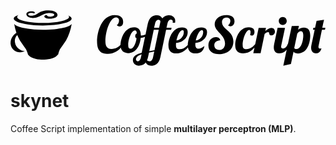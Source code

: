 <div align="center">
<svg xmlns="http://www.w3.org/2000/svg" viewBox="-22 347 566 100">
<title>
  CoffeeScript Logo
</title>
<path d="M21.7 351.1c.1.6-.2 1.1-1.2 1.6-1.3-.7-4.1-1.1-6.4-.9-2.5.2-4.6 1-4.3 2.7.4 1.7 2.8 2.7 7.1 2.3 10.5-.9 10.4-8 25.8-9.4 12-1.1 18.7 2.6 19.6 7.1.7 3.5-2.2 6.9-10.9 7.6-7.7.7-12.2-1.4-12.6-3.5-.2-1.1.4-2.7 4.1-3.1.4 1.7 2.5 3.5 7.5 3 3.6-.3 6.6-1.6 6.2-3.6-.4-2.1-4.2-3.3-10.2-2.8-12.2 1.1-15.2 7.8-25.6 8.7-7.4.7-13.4-2-14.2-6-.3-1.5-.3-5 7.5-5.7 4-.3 7.2.4 7.6 2zm-39 41.8c-3.4 4.3-4.9 9.3-4.6 14.2.3 4.9 2.7 8.9 6.5 12 4 3.1 8.3 4 13.2 3.1 1.9-.3 4-1.3 5.9-1.9-4 0-7.4-1.3-10.8-4-3.7-2.7-6.2-6.5-6.8-11.1-.9-4.3 0-8.3 2.4-11.8 2.7-3.4 6.2-5.3 10.8-5.9 4.6-.3 8.6.9 12.6 3.7-.9-1.3-2.2-2.2-3.4-3.4-4-2.7-8.3-4-13.6-2.7-4.8 1-8.8 3.5-12.2 7.8zm53.6-23.1c-12.9 0-24.4-1.3-32.7-3.1-8.9-2.2-13.6-4.6-13.6-7.7 0-1.3.6-2.4 2.4-3.7-5.6 2.2-8.6 4-8.6 6.8.3 3.1 5.3 6.2 15.5 8.6 9.6 2.4 21.9 3.7 36.7 3.7 15.1 0 27.1-1.3 36.7-3.7 10.2-2.4 15.1-5.6 15.1-8.6 0-2.2-2.2-4.3-6.2-5.9.9.6 1.6 1.6 1.6 2.7 0 3.1-4.6 5.6-13.9 7.7-8.6 1.9-19.6 3.2-33 3.2zm36.8 8.6c-9.6 2.2-21.9 3.7-36.7 3.7-15.1 0-27.4-1.6-37-3.7-8.6-2.2-13.2-4.6-14.8-7.1 1.6 10.8 5.3 21 10.2 30 3.7 5.6 7.4 10.5 11.1 15.8 1.6 3.1 2.7 6.2 3.4 9.3 2.4 3.4 5.9 5.6 10.2 6.8 5.3 1.9 10.8 2.7 16.4 2.4h.6c5.6.3 11.5-.6 16.9-2.4 4-1.3 7.4-3.4 9.9-6.8h.3c.6-3.1 1.6-6.2 3.1-9.3 3.7-5.3 7.4-10.2 11.1-15.8 4.9-8.9 8.3-19.1 10.2-30-2 2.8-6.6 5.2-14.9 7.1zm106.2 30.1c-4.8 12.1-17.6 16.9-25.9 16.9-13.4 0-19.9-6-19.9-22.3 0-16.5 7.9-47.3 31.7-47.3 8.5 0 15.2 3.3 15.2 12.1 0 4.8-1.8 8.3-6.4 8.3-1.5 0-3.4-.4-5.2-2.4 2.2-1.1 4.2-4.9 4.2-8.3 0-2.9-1.5-5.6-5.6-5.6-10 0-18.9 23.9-18.9 42.4 0 8.3 2.2 14.2 10.9 14.2 7.1 0 13.5-3.4 17.7-9.1l2.2 1.1zm32.9-16.3c.4.2.7.2 1 .2 4.2 0 10.1-2.7 14-5.5l.8 2.4c-3.4 3.7-9.5 6.5-16.1 7.5-1.5 16.8-10.6 27.3-21.7 27.3-8.4 0-14.5-4-14.5-14.4 0-10.5 6.2-32.2 24.9-32.2 7.8.3 11.6 5.3 11.6 14.7zm-7.7 5c-1.9-.5-2.4-2-2.4-3.8 0-2.5 1.2-4.2 2.8-4.9-.2-3.8-1.1-5.3-3.4-5.3-6.5 0-12 16.6-12 25.6 0 6 1.2 7.3 4.6 7.3 4.2.1 8.9-8 10.4-18.9zm-6.6 39.7c0-8.3 7.1-11 15.8-13.6l10.9-51.9c2.7-13 10.6-15.5 16.5-15.5 4.1 0 8 2.2 9.7 5.7 3.6-4.6 8.4-5.7 12.4-5.7 5.6 0 10.8 3.9 10.8 9.8 0 1.5-.1 2.6-.3 3.7h-4.3c.1-.9.2-1.7.2-2.4 0-2.1-1.7-3.1-3.4-3.1-2 0-4.8 1.1-6.2 7.1l-1.7 7.4h9.1l-.8 3.6h-9l-10.3 49.1c-2.7 13-10.6 15.5-16.5 15.5-5.2 0-8.3-2.3-9.8-5.7-3.5 4.6-8.3 5.7-12.3 5.7-5.6.1-10.8-3.8-10.8-9.7zm9.1 1.8c1.9 0 4.2-1.8 5.4-7.1l1.1-5.3c-5.7 2-10.1 4.4-10.1 9.4 0 1.2 1.7 3 3.6 3zm21.7 0c1.9 0 4.2-1.8 5.4-7.1l2.2-10.4-9.4 1.8-1.8 8.3c-.5 2.1-1.1 4-1.8 5.6.9 1.3 3 1.8 5.4 1.8zm-1.4-18l9.4-1.7 7.7-36.8h-9l-8.1 38.5zm16.6-56.7c-2 0-4.8 1.1-6.2 7.1l-1.7 7.4h9l2.1-9.5c.2-.7.2-1.3.2-2 .1-2-1.5-3-3.4-3zm37.9 53c7.1 0 11.6-4 16.1-9.2h3.1c-5.2 8.3-12.9 16.8-25 16.8-8.5 0-14.2-4.2-14.2-14.5 0-10.5 5.9-32.3 24.6-32.3 8.1 0 10 4.2 10 8.7 0 10.5-10 18.5-20.9 19.2-.1 1.3-.2 2.5-.2 3.6 0 6.2 2.2 7.7 6.5 7.7zm5.3-34.4c-4.6 0-9.1 9.7-10.9 18.7 7-.5 13.2-7.4 13.2-15 0-2.2-.5-3.7-2.3-3.7zm28.6 33.4c3.4 0 7.8-2.3 10.8-4.8-2 10.4-8.4 13.4-15.8 13.4-8.4 0-14.1-4.2-14.1-14.5 0-10.5 5.9-32.3 24.6-32.3 8.1 0 10 4.2 10 8.7 0 10.6-10 18.5-20.9 19.2-.1.9-.2 2-.2 2.7 0 5.7 2.5 7.6 5.6 7.6zm6.2-33.4c-4.5 0-9.1 10.1-11 18.7 7.1-.4 13.3-7.3 13.3-15 0-2.2-.6-3.7-2.3-3.7zm51.3-6.7c-1.7 0-3-.6-4.2-1.9 2.4-1.5 4.1-4.8 4.1-7.8 0-3.1-1.8-6.1-6.8-6.1s-8.3 2.8-8.3 8.2c0 13.3 20.5 15.2 20.5 34.8 0 15.3-12.3 22.7-25.6 22.7-10.4 0-19.3-4.5-19.3-15.7 0-9.8 7-14.9 13.3-14.9 3.1 0 7.7 1.3 8 6-4.9 0-10.7 2.3-10.7 8.5 0 4.5 2.9 8.7 8.7 8.7 6.1 0 10.6-4.4 10.6-12 0-15.6-18.6-21.1-18.6-34.5 0-9.5 9.3-16.3 21-16.3 4.3 0 14.6.9 14.6 10.9.1 5.5-2.8 9.4-7.3 9.4zm36.2 10.3c0-2.3-.8-3.7-2.5-3.7-5.7 0-11.7 16.6-11.7 26.7 0 6.2 2.2 7.6 6.6 7.6 7.1 0 11.6-4 16.1-9.2h3.1c-5.2 8.3-12.9 16.8-25 16.8-8.5 0-14.2-4.2-14.2-14.5 0-10.6 6-32.3 24.5-32.3 8.1 0 10.1 4.2 10.1 8.3 0 4.4-2.2 6.7-4.8 6.7-1 0-2.1-.4-3.1-1.1.5-1.9.9-3.6.9-5.3zm27.7-7.6l-1.2 5.7c3.1-2.7 6.7-5.7 11-5.7 4.1 0 6.3 3.3 6.3 6.9 0 3.1-2.1 6.7-6.6 6.7-5.1 0-2.5-6-5.3-6-2.7 0-4.4 1.4-6.7 3.4l-7.2 34.6h-13.1l9.6-45.4 13.2-.2zm34.2 0l-6.6 30.9c-.3 1.2-.4 2.1-.4 2.9 0 2.5 1.2 3.3 3.7 3.3 3.5 0 6.9-3.4 8.1-8h3.8c-5.2 14.8-14.2 16.8-19.1 16.8-5.5 0-9.7-3.2-9.7-10.9 0-1.8.3-3.7.7-5.9l6.2-29.2 13.3.1zm-4.1-19.4c4 0 7.2 3.2 7.2 7.2s-3.2 7.1-7.2 7.1-7.1-3.1-7.1-7.1c-.1-4 3.2-7.2 7.1-7.2zm29.1 16l-1.5 6.9c2.6-2.3 6.1-3.9 10.7-3.9 6.2 0 11.1 3.5 11.1 14.4 0 12.2-4.7 32.1-22.3 32.1-4.5 0-6.8-1.6-7.7-3.2l-4.7 22.1-13.7 3.2 15.2-71.5 12.9-.1zm7.8 17c0-7-2.9-7.5-4.5-7.5-2 0-4.5 1.6-6.3 4.4l-5.4 25.5c.4 1 1.4 2.1 3.4 2.1 9.7 0 12.8-15.9 12.8-24.5zm27.8 17.3c-.3 1.1-.5 2.2-.5 3.1 0 1.9.7 3.2 3.1 3.2.7 0 1.7 0 2.4-.3-2.5 7.8-6.6 8.9-9.6 8.9-6.4 0-9.1-4.4-9.1-10.3 0-1.6.2-3.1.6-4.8l5.8-27.2h-3l.7-3.6h3L528 366l13.4-1.9s-1.4 6.2-3.1 14.4h5.5l-.7 3.6h-5.5l-5.7 27.4z"></path>
</svg>
</div>

# skynet
Coffee Script implementation of simple **multilayer perceptron (MLP)**.
